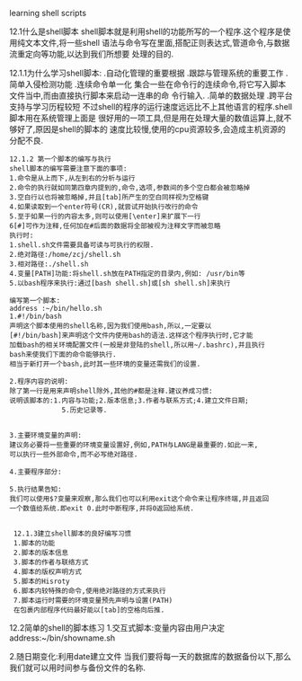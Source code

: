 learning shell scripts

12.1什么是shell脚本
  shell脚本就是利用shell的功能所写的一个程序.这个程序是使用纯文本文件,将一些shell
  语法与命令写在里面,搭配正则表达式,管道命令,与数据流重定向等功能,以达到我们所想要
  处理的目的.

   12.1.1为什么学习shell脚本:
   .自动化管理的重要根据
   .跟踪与管理系统的重要工作
   .简单入侵检测功能
   .连续命令单一化
    集合一些在命令行的连续命令,将它写入脚本文件当中,而由直接执行脚本来启动一连串的命
    令行输入.
   .简单的数据处理
   .跨平台支持与学习历程较短
    不过shell的程序的运行速度远远比不上其他语言的程序.shell脚本用在系统管理上面是
    很好用的一项工具,但是用在处理大量的数值运算上,就不够好了,原因是shell的脚本的
    速度比较慢,使用的cpu资源较多,会造成主机资源的分配不良.


    12.1.2 第一个脚本的编写与执行
    shell脚本的编写需要注意下面的事项:
    1.命令是从上而下,从左到右的分析与运行
    2.命令的执行就如同第四章内提到的,命令,选项,参数间的多个空白都会被忽略掉
    3.空白行以也将被忽略掉,并且[tab]所产生的空白同样视为空格键
    4.如果读取到一个enter符号(CR),就尝试开始执行改行的命令
    5.至于如果一行的内容太多,则可以使用[\enter]来扩展下一行
    6[#]可作为注释,任何加在#后面的数据将全部被视为注释文字而被忽略
    执行时:
    1.shell.sh文件需要具备可读与可执行的权限.
    2.绝对路径:/home/zcj/shell.sh
    3.相对路径:./shell.sh
    4.变量[PATH]功能:将shell.sh放在PATH指定的目录内,例如: /usr/bin等
    5.以bash程序来执行:通过[bash shell.sh]或[sh shell.sh]来执行

    编写第一个脚本:
    address :~/bin/hello.sh
    1.#!/bin/bash
    声明这个脚本使用的shell名称,因为我们使用bash,所以,一定要以
    [#!/bin/bash]来声明这个文件内使用bash的语法.这样这个程序执行时,它才能
    加载bash的相关环境配置文件(一般是非登陆的shell,所以用~/.bashrc),并且执行
    bash来使我们下面的命令能够执行.
    相当于新打开一个bash,此时其一些环境的变量还需我们的设置.

    2.程序内容的说明:
    除了第一行是用来声明shell除外,其他的#都是注释.建议养成习惯:
    说明该脚本的:1.内容与功能;2.版本信息;3.作者与联系方式;4.建立文件日期;
                 5.历史记录等.


    3.主要环境变量的声明:
    建议务必要将一些重要的环境变量设置好,例如,PATH与LANG是最重要的.如此一来,
    可以执行一些外部命令,而不必写绝对路径.

    4.主要程序部分:
    
    5.执行结果告知:
    我们可以使用$?变量来观察,那么我们也可以利用exit这个命令来让程序终端,并且返回
    一个数值给系统.即exit 0.此时中断程序,并将0返回给系统.


     12.1.3建立shell脚本的良好编写习惯
     1.脚本的功能
     2.脚本的版本信息
     3.脚本的作者与联络方式
     4.脚本的版权声明方式
     5.脚本的Hisroty
     6.脚本内较特殊的命令,使用绝对路径的方式来执行
     7.脚本运行时需要的环境变量预先声明与设置(PATH)
     在包裹内部程序代码最好能以[tab]的空格向后推.


12.2简单的shell的脚本练习
   1.交互式脚本:变量内容由用户决定
   address:~/bin/showname.sh

   2.随日期变化:利用date建立文件
   当我们要将每一天的数据库的数据备份以下,那么我们就可以用时间参与备份文件的名称.
   
     
    

    

